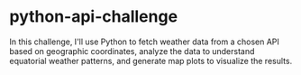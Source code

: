 # python-api-challenge
In this challenge, I'll use Python to fetch weather data from a chosen API based on geographic coordinates, analyze the data to understand equatorial weather patterns, and generate map plots to visualize the results.

